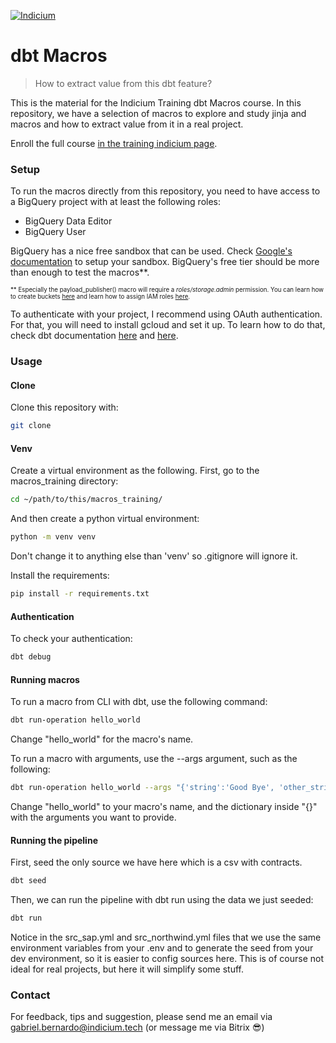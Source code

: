 [![Indicium](https://c5gwmsmjx1.execute-api.us-east-1.amazonaws.com/prod/dados_processo_seletivo/logo_empresa/113528/marca_indicium_horizontal_grande.png_name_20220520-25985-2343zr.png)](https://www.indicium.tech/?r=0)

# dbt Macros
> How to extract value from this dbt feature?

This is the material for the Indicium Training dbt Macros course. In this repository, we have a selection of macros to explore and study jinja and macros and how to extract value from it in a real project.

Enroll the full course [in the training indicium page](https://training.indicium.tech/enrol/index.php?id=429).

### Setup

To run the macros directly from this repository, you need to have access to a BigQuery project with at least the following roles:

* BigQuery Data Editor
* BigQuery User

BigQuery has a nice free sandbox that can be used. Check [Google's documentation](https://cloud.google.com/bigquery/docs/sandbox) to setup your sandbox. BigQuery's free tier should be more than enough to test the macros**.

<sub><sup>
\*\* Especially the payload_publisher() macro will require a *roles/storage.admin* permission. You can learn how to create buckets [here](https://cloud.google.com/storage/docs/creating-buckets) and learn how to assign IAM roles [here](https://cloud.google.com/iam/docs/roles-overview?hl=pt-br).
</sup></sub>

To authenticate with your project, I recommend using OAuth authentication. For that, you will need to install gcloud and set it up. To learn how to do that, check dbt documentation [here](https://docs.getdbt.com/docs/core/connect-data-platform/bigquery-setup#oauth-via-gcloud) and [here](https://docs.getdbt.com/docs/core/connect-data-platform/bigquery-setup#local-oauth-gcloud-setup).

### Usage

#### Clone

Clone this repository with:

```bash
git clone 
```

#### Venv

Create a virtual environment as the following. First, go to the macros_training directory:

```bash
cd ~/path/to/this/macros_training/
```

And then create a python virtual environment:

```bash
python -m venv venv
```

Don't change it to anything else than 'venv' so .gitignore will ignore it.

Install the requirements:

```bash
pip install -r requirements.txt
```

#### Authentication

To check your authentication:

```bash
dbt debug
```

#### Running macros
To run a macro from CLI with dbt, use the following command:

```bash
dbt run-operation hello_world
```

Change "hello_world" for the macro's name.

To run a macro with arguments, use the --args argument, such as the following:

```bash
dbt run-operation hello_world --args "{'string':'Good Bye', 'other_string': 'Underworld'}"
```

Change "hello_world" to your macro's name, and the dictionary inside "{}" with the arguments you want to provide.

#### Running the pipeline

First, seed the only source we have here which is a csv with contracts.

```bash
dbt seed
```

Then, we can run the pipeline with dbt run using the data we just seeded:

```bash
dbt run
```

Notice in the src_sap.yml and src_northwind.yml files that we use the same environment variables from your .env and to generate the seed from your dev environment, so it is easier to config sources here.
This is of course not ideal for real projects, but here it will simplify some stuff.

### Contact

For feedback, tips and suggestion, please send me an email via gabriel.bernardo@indicium.tech (or message me via Bitrix 😎)